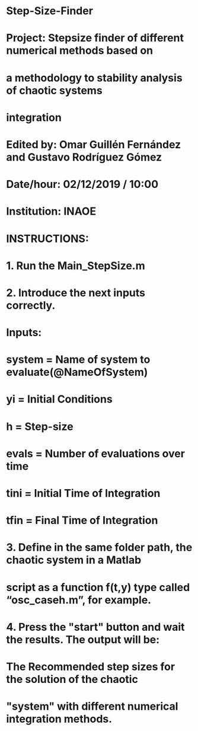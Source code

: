 # Step-Size-Finder

# Project:      Stepsize finder of different numerical methods based on   
#               a methodology to stability analysis of chaotic systems    
#               integration                                               
                                                                                                           
# Edited by:    Omar Guillén Fernández and Gustavo Rodríguez Gómez                                    
# Date/hour:    02/12/2019   /  10:00                                     
# Institution:  INAOE                                                     

# INSTRUCTIONS:                                                           
# 1. Run the Main_StepSize.m                                              
# 2. Introduce the next inputs correctly.                                 
                                                                        
# Inputs:                                                                 
#         system = Name of system to evaluate(@NameOfSystem)              
#         yi     = Initial Conditions                                     
#         h      = Step-size                                              
#         evals  = Number of evaluations over time                                              
#         tini   = Initial Time of Integration                            
#         tfin   = Final Time of Integration                              
                                                                         
# 3. Define in the same folder path, the chaotic system in a Matlab       
# script as a function f(t,y) type called “osc_caseh.m”, for example.       
                                                                         
# 4. Press the "start" button and wait the results. The output will be:   
#    The Recommended step sizes for the solution of the chaotic           
#    "system" with different numerical integration methods.              
